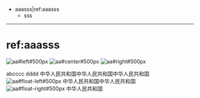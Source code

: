- aaasss|ref:aaasss
	- sss

***
# ref:aaasss

![aa#left#500px](https://gitee.com/static/images/logo-black.svg)
![aa#center#500px](https://gitee.com/static/images/logo-black.svg)
![aa#right#500px](https://gitee.com/static/images/logo-black.svg)

abcccc     dddd 中华人民共和国中华人民共和国中华人民共和国
![aa#float-left#500px](https://gitee.com/static/images/logo-black.svg)
中华人民共和国中华人民共和国
![aa#float-right#500px](https://gitee.com/static/images/logo-black.svg)
中华人民共和国